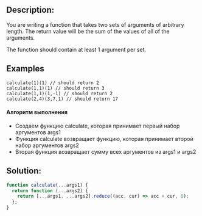 ## Description:

You are writing a function that takes two sets of arguments of arbitrary length. The return value will be the sum of the values of all of the arguments.

The function should contain at least 1 argument per set.

## Examples

```
calculate(1)(1) // should return 2
calculate(1,1)(1) // should return 3
calculate(1,1)(1,-1) // should return 2
calculate(2,4)(3,7,1) // should return 17
```

#### Алгоритм выполнения

- Создаем функцию calculate, которая принимает первый набор аргументов args1
- Функция calculate возвращает функцию, которая принимает второй набор аргументов args2
- Вторая функция возвращает сумму всех аргументов из args1 и args2

## Solution:

```javascript
function calculate(...args1) {
  return function (...args2) {
    return [...args1, ...args2].reduce((acc, cur) => acc + cur, 0);
  };
}
```
